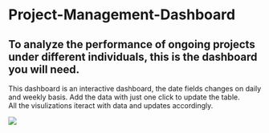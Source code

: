 # Project-Management-Dashboard
## To analyze the performance of ongoing projects under different individuals, this is the dashboard you will need.

This dashboard is an interactive dashboard, the date fields changes on daily and weekly basis. Add the data with just one click to update the table.  
All the visulizations iteract with data and updates accordingly.

<img src="/images/"/>
